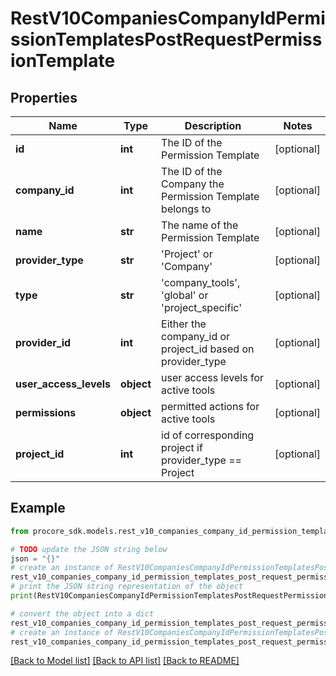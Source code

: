 # RestV10CompaniesCompanyIdPermissionTemplatesPostRequestPermissionTemplate


## Properties

Name | Type | Description | Notes
------------ | ------------- | ------------- | -------------
**id** | **int** | The ID of the Permission Template | [optional] 
**company_id** | **int** | The ID of the Company the Permission Template belongs to | [optional] 
**name** | **str** | The name of the Permission Template | [optional] 
**provider_type** | **str** | &#39;Project&#39; or &#39;Company&#39; | [optional] 
**type** | **str** | &#39;company_tools&#39;, &#39;global&#39; or &#39;project_specific&#39; | [optional] 
**provider_id** | **int** | Either the company_id or project_id based on provider_type | [optional] 
**user_access_levels** | **object** | user access levels for active tools | [optional] 
**permissions** | **object** | permitted actions for active tools | [optional] 
**project_id** | **int** | id of corresponding project if provider_type &#x3D;&#x3D; Project | [optional] 

## Example

```python
from procore_sdk.models.rest_v10_companies_company_id_permission_templates_post_request_permission_template import RestV10CompaniesCompanyIdPermissionTemplatesPostRequestPermissionTemplate

# TODO update the JSON string below
json = "{}"
# create an instance of RestV10CompaniesCompanyIdPermissionTemplatesPostRequestPermissionTemplate from a JSON string
rest_v10_companies_company_id_permission_templates_post_request_permission_template_instance = RestV10CompaniesCompanyIdPermissionTemplatesPostRequestPermissionTemplate.from_json(json)
# print the JSON string representation of the object
print(RestV10CompaniesCompanyIdPermissionTemplatesPostRequestPermissionTemplate.to_json())

# convert the object into a dict
rest_v10_companies_company_id_permission_templates_post_request_permission_template_dict = rest_v10_companies_company_id_permission_templates_post_request_permission_template_instance.to_dict()
# create an instance of RestV10CompaniesCompanyIdPermissionTemplatesPostRequestPermissionTemplate from a dict
rest_v10_companies_company_id_permission_templates_post_request_permission_template_from_dict = RestV10CompaniesCompanyIdPermissionTemplatesPostRequestPermissionTemplate.from_dict(rest_v10_companies_company_id_permission_templates_post_request_permission_template_dict)
```
[[Back to Model list]](../README.md#documentation-for-models) [[Back to API list]](../README.md#documentation-for-api-endpoints) [[Back to README]](../README.md)



